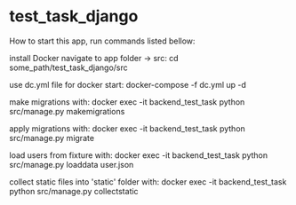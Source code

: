 # test_task_django

How to start this app, run commands listed bellow:

install Docker
navigate to app folder -> src: 
cd some_path/test_task_django/src

use dc.yml file for docker start: 
docker-compose -f dc.yml up -d

make migrations with:
docker exec -it backend_test_task python src/manage.py makemigrations

apply migrations with:
docker exec -it backend_test_task python src/manage.py migrate

load users from fixture with:
docker exec -it backend_test_task python src/manage.py loaddata user.json

collect static files into 'static' folder with:
docker exec -it backend_test_task python src/manage.py collectstatic

